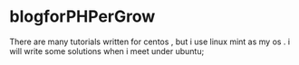 # blogforPHPerGrow

There are many tutorials written for centos   , but i use linux mint as my os . i will write some solutions when i meet under ubuntu;
